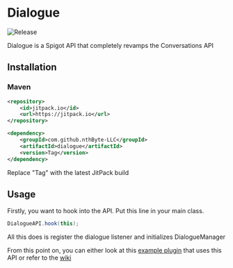 <!-- https://www.makeareadme.com/ -->
# Dialogue
![Release](https://jitpack.io/v/nthByte-LLC/dialogue.svg)

Dialogue is a Spigot API that completely revamps the Conversations API

## Installation

### Maven
```xml
<repository>
    <id>jitpack.io</id>
    <url>https://jitpack.io</url>
</repository>
```
```xml
<dependency>
    <groupId>com.github.nthByte-LLC</groupId>
    <artifactId>dialogue</artifactId>
    <version>Tag</version>
</dependency>
```
Replace "Tag" with the latest JitPack build

## Usage
Firstly, you want to hook into the API. Put this line in your main class.
```java
DialogueAPI.hook(this);
```
All this does is register the dialogue listener and initializes DialogueManager

From this point on, you can either look at this <a href="https://github.com/its-c10/dialogue-example">example plugin</a> that uses this API or refer to the <a href="https://github.com/its-c10/dialogue-example/wiki">wiki</a>





